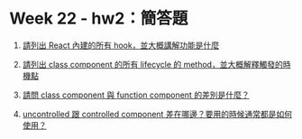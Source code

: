 # Week 22 - hw2：簡答題

1. [請列出 React 內建的所有 hook，並大概講解功能是什麼](./react-hooks.md)

2. [請列出 class component 的所有 lifecycle 的 method，並大概解釋觸發的時機點](./react-component-lifecycle-methods.md)

3. [請問 class component 與 function component 的差別是什麼？](./difference-between-class-component-and-function-component-in-react.md)

4. [uncontrolled 跟 controlled component 差在哪邊？要用的時候通常都是如何使用？](./difference-between-uncontrolled-components-and-controlled-components-in-react.md)
